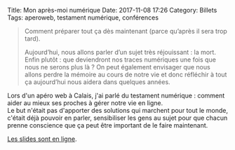 Title: Mon après-moi numérique
Date: 2017-11-08 17:26
Category: Billets
Tags: aperoweb, testament numérique, conférences

> Comment préparer tout ça dès maintenant (parce qu’après il sera trop tard).
>
> Aujourd’hui, nous allons parler d’un sujet très réjouissant : la mort. Enfin plutôt : que deviendront nos traces numériques une fois que nous ne serons plus là ? On peut également envisager que nous allons perdre la mémoire au cours de notre vie et donc réfléchir à tout ça aujourd’hui nous aidera dans quelques années.

Lors d'un apéro web à Calais, j'ai parlé du testament numérique : comment aider au mieux ses proches à gérer notre vie en ligne.  
Le but n'était pas d'apporter des solutions qui marchent pour tout le monde, c'était déjà pouvoir en parler, sensibiliser les gens au sujet pour que chacun prenne conscience que ça peut être important de le faire maintenant.

[Les slides sont en ligne](https://www.slideshare.net/nicosomb/mon-aprsmoi-numrique-dsfdsf).
